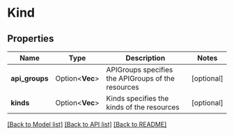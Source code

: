 # Kind

## Properties

Name | Type | Description | Notes
------------ | ------------- | ------------- | -------------
**api_groups** | Option<**Vec<String>**> | APIGroups specifies the APIGroups of the resources | [optional]
**kinds** | Option<**Vec<String>**> | Kinds specifies the kinds of the resources | [optional]

[[Back to Model list]](../README.md#documentation-for-models) [[Back to API list]](../README.md#documentation-for-api-endpoints) [[Back to README]](../README.md)


